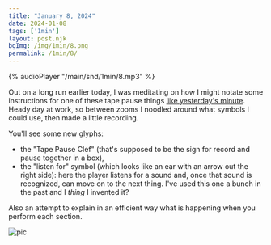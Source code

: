 ```yaml
---
title: "January 8, 2024"
date: 2024-01-08
tags: ['1min']
layout: post.njk
bgImg: /img/1min/8.png
permalink: /1min/8/
---
```


{% audioPlayer "/main/snd/1min/8.mp3" %}

Out on a long run earlier today, I was meditating on how I might notate some instructions for one of these tape pause things [like yesterday's minute](https://www.listenfaster.com/main/1min/7/).  Heady day at work, so between zooms I noodled around what symbols I could use, then made a little recording.

You'll see some new glyphs: 

- the "Tape Pause Clef" (that's supposed to be the sign for record and pause together in a box), 
- the "listen for" symbol (which looks like an ear with an arrow out the right side): here the player listens for a sound and, once that sound is recognized, can move on to the next thing. I've used this one a bunch in the past and I _thing_ I invented it?

Also an attempt to explain in an efficient way what is happening when you perform each section. 

![pic](/main/img/1min/8.png)



